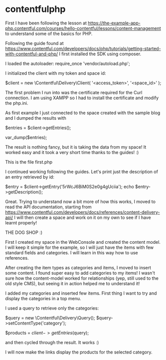 # contentfulphp

First I have been following the lesson at https://the-example-app-php.contentful.com/courses/hello-contentful/lessons/content-management to understand some of the basics for PHP.

Following the guide found at https://www.contentful.com/developers/docs/php/tutorials/getting-started-with-contentful-and-php/ I first installed the SDK using composer.

I loaded the autoloader:
require_once 'vendor/autoload.php';

I initialized the client with my token and space id: 

$client = new \Contentful\Delivery\Client(
    '<access_token>',
    '<space_id>'
);

The first problem I run into was the certificate required for the Curl connection.
I am using XAMPP so I had to install the certificate and modify the php.ini.

As first example I just connected to the space created with the sample blog and I dumped the results with 

$entries = $client->getEntries();

var_dump($entries);

The result is nothing fancy, but it is taking the data from my space!
It worked easy and it took a very short time thanks to the guides! :)

This is the file first.php 

I continued working following the guides.
Let's print just the description of an entry retrieved by id:

$entry = $client->getEntry('5rWcJ6BiM0S2e0g4gUciia');
echo $entry->getDescription();

Great.
Trying to understand now a bit more of how this works, I moved to read the API documentation, starting from https://www.contentful.com/developers/docs/references/content-delivery-api/ 
I will then create a space and work on it on my own to see if I have learnt properly!

THE DOG SHOP :)

First I created my space in the WebConsole and created the content model.
I will keep it simple for the example, so I will just have the items with few standard fields and categories.
I will learn in this way how to use references.

After creating the item types as categories and items, I moved to insert some content.
I found super easy to add categories to my items! I wasn't sure how the content-model worked for relationships (yep, still used to the old style CMS), but seeing it in action helped me to understand it!

I added my categories and inserted few items.
First thing I want to try and display the categories in a top menu.

I used a query to retrieve only the categories:

$query = new \Contentful\Delivery\Query();
$query->setContentType('category');

$products = $client->getEntries($query);

and then cycled through the result.
It works :)

I will now make the links display the products for the selected category.







